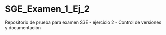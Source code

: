 # SGE_Examen_1_Ej_2
Repositorio de prueba para examen SGE - ejercicio 2 - Control de versiones y documentación
